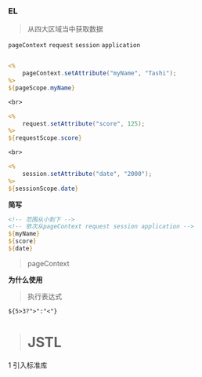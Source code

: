 
### EL

> 从四大区域当中获取数据

`pageContext` `request` `session` `application`

```jsp

<%
    pageContext.setAttribute("myName", "Tashi");
%>
${pageScope.myName}

<br>

<%
    request.setAttribute("score", 125);
%>
${requestScope.score}

<br>

<%
    session.setAttribute("date", "2000");
%>
${sessionScope.date}
```

**简写**

```jsp
<!-- 范围从小到下 -->
<!-- 依次从pageContext request session application -->
${myName}
${score}
${date}
```

> pageContext

**为什么使用**



> 执行表达式

```
${5>3?">":"<"}
```

> # JSTL

1 引入标准库
